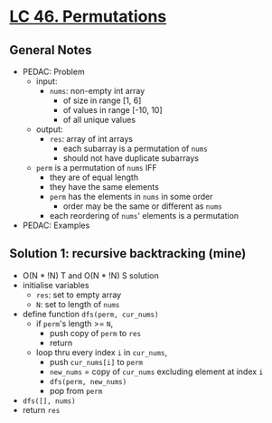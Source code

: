 # [LC 46. Permutations](https://leetcode.com/problems/permutations/)

## General Notes

- PEDAC: Problem
  - input:
    - `nums`: non-empty int array
      - of size in range \[1, 6]
      - of values in range \[-10, 10]
      - of all unique values
  - output:
    - `res`: array of int arrays
      - each subarray is a permutation of `nums`
      - should not have duplicate subarrays
  - `perm` is a permutation of `nums` IFF
    - they are of equal length
    - they have the same elements
    - `perm` has the elements in `nums` in some order
      - order may be the same or different as `nums`
    - each reordering of `nums`' elements is a permutation
- PEDAC: Examples

## Solution 1: recursive backtracking (mine)

- O(N \* !N) T and O(N \* !N) S solution
- initialise variables
  - `res`: set to empty array
  - `N`: set to length of `nums`
- define function `dfs(perm, cur_nums)`
  - if `perm`'s length >= `N`,
    - push copy of `perm` to `res`
    - return
  - loop thru every index `i` in `cur_nums`,
    - push `cur_nums[i]` to `perm`
    - `new_nums` = copy of `cur_nums` excluding element at index `i`
    - `dfs(perm, new_nums)`
    - pop from `perm`
- `dfs([], nums)`
- return `res`
